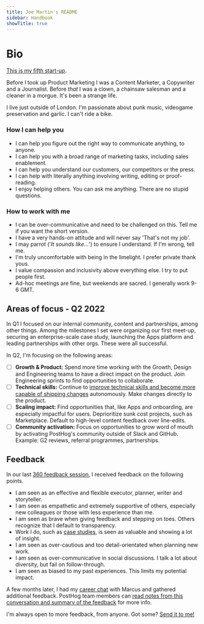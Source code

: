 ```yaml
---
title: Joe Martin's README
sidebar: Handbook
showTitle: true
---
```


# Bio

[This is my fifth start-up](https://www.linkedin.com/in/joemartinwords/). 

Before I took up Product Marketing I was a Content Marketer, a Copywriter and a Journalist. Before _that_ I was a clown, a chainsaw salesman and a cleaner in a morgue. It's been a strange life. 

I live just outside of London. I'm passionate about punk music, videogame preservation and garlic. I can't ride a bike.

### How I can help you
- I can help you figure out the right way to communicate anything, to anyone. 
- I can help you with a broad range of marketing tasks, including sales enablement. 
- I can help you understand our customers, our competitors or the press. 
- I can help with literally anything involving writing, editing or proof-reading.
- I enjoy helping others. You can ask me anything. There are no stupid questions.  

### How to work with me
- I can be over-communicative and need to be challenged on this. Tell me if you want the short version.
- I have a very hands-on attitude and will never say 'That's not my job'. 
- I may parrot ('_It sounds like..._') to ensure I understand. If I'm wrong, tell me. 
- I'm truly uncomfortable with being in the limelight. I prefer private thank yous.
- I value compassion and inclusivity above everything else. I try to put people first. 
- Ad-hoc meetings are fine, but weekends are sacred. I generally work 9-6 GMT.

## Areas of focus - Q2 2022

In Q1 I focused on our internal community, content and partnerships, among other things. Among the milestones I set were organizing our first meet-up, securing an enterprise-scale case study, launching the Apps platform and leading partnerships with other orgs. These were all successful.

In Q2, I'm focusing on the following areas:

- [ ] **Growth & Product:** Spend more time working with the Growth, Design and Engineering teams to have a direct impact on the product. Join Engineering sprints to find opportunities to collaborate. 
- [ ] **Technical skills:** Continue to [improve technical skills and become more capable of shipping changes](https://posthog.com/blog/a-non-coders-thoughts-on-everybody-codes-culture-part-two) autonomously. Make changes directly to the product.  
- [ ] **Scaling impact:** Find opportunities that, like Apps and onboarding, are especially impactful for users. Deprioritize sunk cost projects, such as Marketplace. Default to high-level content feedback over line-edits.
- [ ] **Community activation:** Focus on opportunities to grow word of mouth by activating PostHog's community outside of Slack and GitHub. Example: G2 reviews, referral programmes, partnerships.  

## Feedback
In our last [360 feedback session](/handbook/people/feedback#full-team-feedback-sessions-1), I received feedback on the following points. 

- I am seen as an effective and flexible executor, planner, writer and storyteller.
- I am seen as empathetic and extremely supportive of others, especially new colleagues or those with less experience than me. 
- I am seen as brave when giving feedback and stepping on toes. Others recognize that I default to transparency.
- Work I do, such as [case studies](/customers), is seen as valuable and showing a lot of insight.
- I am seen as over-cautious and too detail-orientated when planning new work. 
- I am seen as over-communicative in social discussions. I talk a lot about diversity, but fail on follow-through.
- I am seen as biased to my past experiences. This limits my potential impact.

A few months later, I had my [career chat](/handbook/people/career-progression) with Marcus and gathered additional feedback. PostHog team members can [read notes from this conversation and summary of the feedback](https://docs.google.com/document/d/1eCx1FLsc8gbH4x9oML8RcoNlA-KLYS3WBcCh9eP2f88/edit?usp=sharing) for more info. 

I'm always open to more feedback, from anyone. Got some? [Send it to me!](https://forms.gle/UcA5FdAjZJSXiqYG6)

